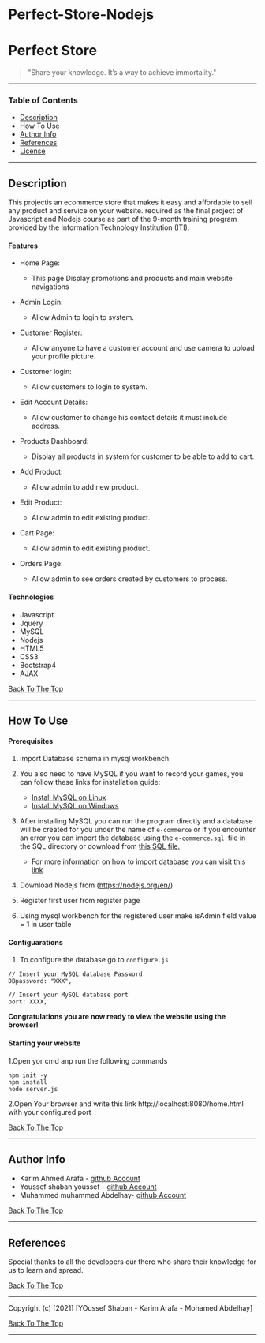 # Perfect-Store-Nodejs

# <b>Perfect Store</b>



> "Share your knowledge. It’s a way to achieve immortality."

---

### <b>Table of Contents</b>

- [Description](#<b>Description</b>)
- [How To Use](#<b>how-to-use</b>)
- [Author Info](#<b>author-info</b>)
- [References](#<b>references</b>)
- [License](#<b>license</b>)

---

## <b>Description</b>

This projectis an ecommerce store that makes it easy and affordable to sell any
product and service on your website. required as the final project of Javascript and Nodejs course as part of the 9-month training program provided by the Information Technology Institution (ITI).

#### <b>Features</b>
- Home Page:
    - This page Display promotions and products and main website navigations
      
- Admin Login:
    - Allow Admin to login to system.

- Customer Register:
    - Allow anyone to have a customer account and use camera to upload your profile picture.

- Customer login:
    - Allow customers to login to system.

- Edit Account Details:
    - Allow customer to change his contact details it must include address.

- Products Dashboard:
    - Display all products in system for customer to be able to add to cart.

- Add Product:
    - Allow admin to add new product.

- Edit Product:
    - Allow admin to edit existing product.

- Cart Page:
    - Allow admin to edit existing product.

- Orders Page:
    - Allow admin to see orders created by customers to process.

#### <b>Technologies</b>

- Javascript
- Jquery
- MySQL
- Nodejs
- HTML5
- CSS3
- Bootstrap4
- AJAX

[Back To The Top](#<b>Tic-Tac-Toe</b>)

---

## <b>How To Use</b>

#### <b>Prerequisites</b>
1. import Database schema in mysql workbench


2. You also need to have MySQL if you want to record your games, you can follow these links for installation guide:
    - [Install MySQL on Linux](https://docs.rackspace.com/support/how-to/install-mysql-server-on-the-ubuntu-operating-system/)
    - [Install MySQL on Windows](https://www.liquidweb.com/kb/install-mysql-windows/)


3. After installing MySQL you can run the program directly and a database will be created for you under the name of `e-commerce` or if you encounter an error you can import the database using the `e-commerce.sql `file in the SQL directory or download from [this SQL file.](https://drive.google.com/file/d/1oQ0jXTxygBVLUtrKxozrg9yTnZgcu9yY/view?usp=sharing)
    - For more information on how to import database you can visit [this link](https://stackoverflow.com/questions/15884693/how-can-i-import-data-into-mysql-database-via-mysql-workbench).
4. Download Nodejs from (https://nodejs.org/en/)
5. Register first user from register page
6. Using mysql workbench for the registered user make isAdmin field value = 1 in user table
#### <b>Configuarations</b>
1. To configure the database go to `configure.js`
```
// Insert your MySQL database Password
DBpassword: "XXX",

// Insert your MySQL database port
port: XXXX,
```
<b>Congratulations you are now ready to view the website using the browser!</b>


#### <b>Starting your website</b>
1.Open yor cmd  anp run the following commands
```
npm init -y
npm install
node server.js
```

2.Open Your browser and write this link http://localhost:8080/home.html with your configured port

[Back To The Top](#<b>Tic-Tac-Toe</b>)

---

## <b>Author Info</b>

- Karim Ahmed Arafa - [github Account](https://github.com/karim-arafa)
- Youssef shaban youssef - [github Account](https://github.com/youssefshaban)
- Muhammed muhammed Abdelhay- [github Account](https://github.com/mmAbdelhay)


[Back To The Top](#<b>Tic-Tac-Toe</b>)

---

## <b>References</b>

Special thanks to all the developers our there who share their knowledge for us to learn and spread.

[Back To The Top](#<b>Tic-Tac-Toe</b>)

---





Copyright (c) [2021] [YOussef Shaban - Karim Arafa - Mohamed Abdelhay]



[Back To The Top](#<b>Tic-Tac-Toe</b>)

---

